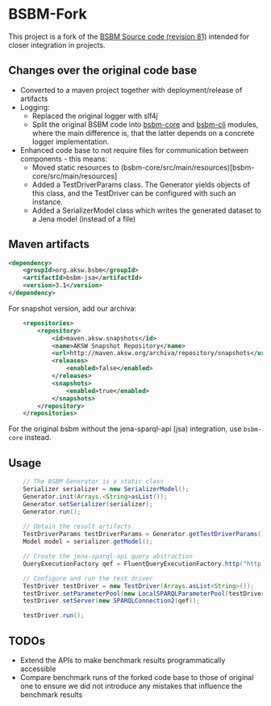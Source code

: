 # BSBM-Fork
This project is a fork of the [BSBM Source code (revision 81)](https://sourceforge.net/p/bsbmtools/code/81) intended for closer integration in projects.


## Changes over the original code base

* Converted to a maven project together with deployment/release of artifacts
* Logging:
  * Replaced the original logger with slf4j
  * Split the original BSBM code into [bsbm-core](bsbm-core) and [bsbm-cli](bsbm-cli) modules, where the main difference is, that the latter depends on a concrete logger implementation.
* Enhanced code base to not require files for communication between components - this means:
  * Moved static resources to (bsbm-core/src/main/resources)[bsbm-core/src/main/resources]
  * Added a TestDriverParams class. The Generator yields objects of this class, and the TestDriver can be configured with such an instance.
  * Added a SerializerModel class which writes the generated dataset to a Jena model (instead of a file)

## Maven artifacts

```xml
<dependency>
    <groupId>org.aksw.bsbm</groupId>
    <artifactId>bsbm-jsa</artifactId>
    <version>3.1</version>
</dependency>
```

For snapshot version, add our archiva:
```xml
    <repositories>
        <repository>
            <id>maven.aksw.snapshots</id>
            <name>AKSW Snapshot Repository</name>
            <url>http://maven.aksw.org/archiva/repository/snapshots</url>
            <releases>
                <enabled>false</enabled>
            </releases>
            <snapshots>
                <enabled>true</enabled>
            </snapshots>
        </repository>
    </repositories>
```


For the original bsbm without the jena-sparql-api (jsa) integration, use `bsbm-core` instead.

## Usage

```java
    // The BSBM Generator is a static class 
    Serializer serializer = new SerializerModel();
    Generator.init(Arrays.<String>asList());
    Generator.setSerializer(serializer);
    Generator.run();
    
    // Obtain the result artifacts
    TestDriverParams testDriverParams = Generator.getTestDriverParams();
    Model model = serializer.getModel();

    // Create the jena-sparql-api query abstraction
    QueryExecutionFactory qef = FluentQueryExecutionFactory.http("http://your.endpoint/sparql", "http://your-bsbm-dataset-graph.org").create();

    // Configure and run the test driver
    TestDriver testDriver = new TestDriver(Arrays.asList<String>());
    testDriver.setParameterPool(new LocalSPARQLParameterPool(testDriverParams, testDriver.getSeed()));
    testDriver.setServer(new SPARQLConnection2(qef));

    testDriver.run();
```

## TODOs

* Extend the APIs to make benchmark results programmatically accessible
* Compare benchmark runs of the forked code base to those of original one to ensure we did not introduce any mistakes that influence the benchmark results

